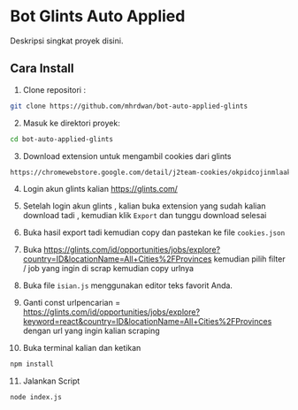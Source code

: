 # Bot Glints Auto Applied

Deskripsi singkat proyek disini.

## Cara Install

1. Clone repositori :

```bash
git clone https://github.com/mhrdwan/bot-auto-applied-glints
```

2. Masuk ke direktori proyek:

```bash
cd bot-auto-applied-glints
```

3. Download extension untuk mengambil cookies dari glints

```bash
https://chromewebstore.google.com/detail/j2team-cookies/okpidcojinmlaakglciglbpcpajaibco
```

4. Login akun glints kalian https://glints.com/

5. Setelah login akun glints , kalian buka extension yang sudah kalian download tadi , kemudian klik `Export` dan tunggu download selesai

6. Buka hasil export tadi kemudian copy dan pastekan ke file `cookies.json`

7. Buka https://glints.com/id/opportunities/jobs/explore?country=ID&locationName=All+Cities%2FProvinces kemudian pilih filter / job yang ingin di scrap kemudian copy urlnya

8. Buka file `isian.js` menggunakan editor teks favorit Anda.

9. Ganti const urlpencarian = https://glints.com/id/opportunities/jobs/explore?keyword=react&country=ID&locationName=All+Cities%2FProvinces dengan url yang ingin kalian scraping

10. Buka terminal kalian dan ketikan

```bash
npm install
```

11. Jalankan Script

```bash
node index.js
```
